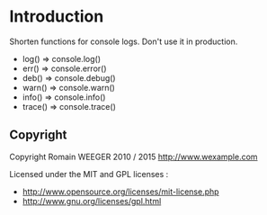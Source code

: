 Introduction
============
Shorten functions for console logs. Don't use it in production.
  - log() => console.log()
  - err() => console.error()
  - deb() => console.debug()
  - warn() => console.warn()
  - info() => console.info()
  - trace() => console.trace()

Copyright
---------
Copyright Romain WEEGER 2010 / 2015
http://www.wexample.com

Licensed under the MIT and GPL licenses :

 - http://www.opensource.org/licenses/mit-license.php
 - http://www.gnu.org/licenses/gpl.html
